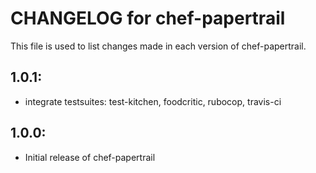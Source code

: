# CHANGELOG for chef-papertrail

This file is used to list changes made in each version of chef-papertrail.

## 1.0.1:

* integrate testsuites: test-kitchen, foodcritic, rubocop, travis-ci

## 1.0.0:

* Initial release of chef-papertrail